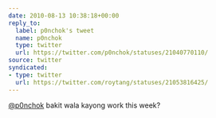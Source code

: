```yaml
---
date: 2010-08-13 10:38:18+00:00
reply_to:
  label: p0nchok's tweet
  name: p0nchok
  type: twitter
  url: https://twitter.com/p0nchok/statuses/21040770110/
source: twitter
syndicated:
- type: twitter
  url: https://twitter.com/roytang/statuses/21053816425/
---
```


[@p0nchok](https://twitter.com/p0nchok/) bakit wala kayong work this week?